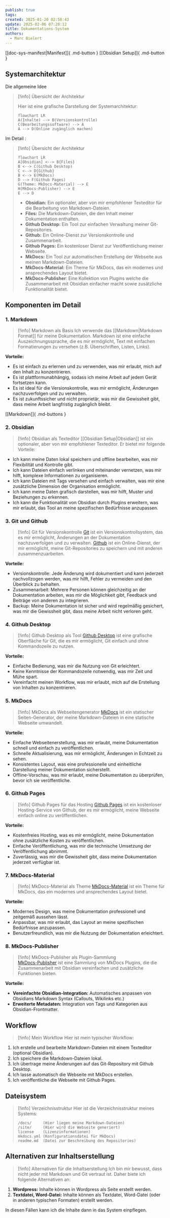 ```yaml
---
publish: true
tags: 
created: 2025-01-20 02:58:43
update: 2025-02-06 07:28:12
title: Dokumentations-System
authors:
  - Marc Bielert
---
```


[[doc-sys-manifest|Manifest]]{ .md-button }
[[Obsidian Setup]]{ .md-button }
## Systemarchitektur

Die allgemeine Idee
> [!info] Übersicht der Architektur
>
> Hier ist eine grafische Darstellung der Systemarchitektur:
>```mermaid
>flowchart LR
>A(Inhalte) --> B(Versionskontrolle)
>C(Bearbeitungssoftware) --> A
>A --> D(Online zugänglich machen)
>```

Im Detail :

> [!info] Übersicht der Architektur
>```mermaid
>flowchart LR
>A[Obsidian] <--> B{Files}
>B <--> C(Github Desktop)
>C <--> D{Github}
>B <--> E(MkDocs) 
>D --> F(Github Pages)
>G(Theme: MkDocs-Material) --> E
>H(MkDocs-Publisher) --> E
>E --> D
>```
>
> *   **Obsidian:** Ein optionaler, aber von mir empfohlener Texteditor für die Bearbeitung von Markdown-Dateien.
> *   **Files:** Die Markdown-Dateien, die den Inhalt meiner Dokumentation enthalten.
> *   **Github Desktop:** Ein Tool zur einfachen Verwaltung meiner Git-Repositories.
> *   **Github:** Ein Online-Dienst zur Versionskontrolle und Zusammenarbeit.
> *  **Github Pages:** Ein kostenloser Dienst zur Veröffentlichung meiner Webseite.
> *   **MkDocs:** Ein Tool zur automatischen Erstellung der Webseite aus meinen Markdown-Dateien.
> *   **MkDocs-Material:** Ein Theme für MkDocs, das ein modernes und ansprechendes Layout bietet.
> * **MkDocs-Publisher**: Eine Kollektion von Plugins welche die Zusammenarbeit mit Obsidian einfacher macht sowie zusätzliche Funktionalität bietet.

## Komponenten im Detail

### 1. Markdown

> [!info] Markdown als Basis
> Ich verwende das [[Markdown|Markdown Format]] für meine Dokumentation. Markdown ist eine einfache Auszeichnungssprache, die es mir ermöglicht, Text mit einfachen Formatierungen zu versehen (z.B. Überschriften, Listen, Links).

**Vorteile:**

*   Es ist einfach zu erlernen und zu verwenden, was mir erlaubt, mich auf den Inhalt zu konzentrieren.
*   Es ist plattformunabhängig, sodass ich meine Arbeit auf jedem Gerät fortsetzen kann.
*   Es ist ideal für die Versionskontrolle, was mir ermöglicht, Änderungen nachzuverfolgen und zu verwalten.
*   Es ist zukunftssicher und nicht proprietär, was mir die Gewissheit gibt, dass meine Arbeit langfristig zugänglich bleibt.

[[Markdown]]{ .md-buttons }

### 2. Obsidian

> [!info] Obsidian als Texteditor
> [[Obsidian Setup|Obsidian]] ist ein optionaler, aber von mir empfohlener Texteditor. Er bietet mir folgende Vorteile:

*   Ich kann meine Daten lokal speichern und offline bearbeiten, was mir Flexibilität und Kontrolle gibt.
*   Ich kann Dateien einfach verlinken und miteinander vernetzen, was mir hilft, komplexe Informationen zu organisieren.
*   Ich kann Dateien mit Tags versehen und einfach verwalten, was mir eine zusätzliche Dimension der Organisation ermöglicht.
*   Ich kann meine Daten grafisch darstellen, was mir hilft, Muster und Beziehungen zu erkennen.
*   Ich kann die Funktionalität von Obsidian durch Plugins erweitern, was mir erlaubt, das Tool an meine spezifischen Bedürfnisse anzupassen.

### 3. Git und Github

> [!info] Git für Versionskontrolle
> [Git](https://git-scm.com/) ist ein Versionskontrollsystem, das es mir ermöglicht, Änderungen an der Dokumentation nachzuverfolgen und zu verwalten. [Github](https://github.com/) ist ein Online-Dienst, der mir ermöglicht, meine Git-Repositories zu speichern und mit anderen zusammenzuarbeiten.

**Vorteile:**

*   Versionskontrolle: Jede Änderung wird dokumentiert und kann jederzeit nachvollzogen werden, was mir hilft, Fehler zu vermeiden und den Überblick zu behalten.
*   Zusammenarbeit: Mehrere Personen können gleichzeitig an der Dokumentation arbeiten, was mir die Möglichkeit gibt, Feedback und Beiträge von anderen zu integrieren.
*   Backup: Meine Dokumentation ist sicher und wird regelmäßig gesichert, was mir die Gewissheit gibt, dass meine Arbeit nicht verloren geht.

### 4. Github Desktop

> [!info] Github Desktop als Tool
> [Github Desktop](Github%20Desktop.md) ist eine grafische Oberfläche für Git, die es mir ermöglicht, Git einfach und ohne Kommandozeile zu nutzen.

**Vorteile:**

*   Einfache Bedienung, was mir die Nutzung von Git erleichtert.
*   Keine Kenntnisse der Kommandozeile notwendig, was mir Zeit und Mühe spart.
*   Vereinfacht meinen Workflow, was mir erlaubt, mich auf die Erstellung von Inhalten zu konzentrieren.

### 5. MkDocs

> [!info] MkDocs als Webseitengenerator
> [MkDocs](https://mkdocs.org) ist ein statischer Seiten-Generator, der meine Markdown-Dateien in eine statische Webseite umwandelt.

**Vorteile:**

*   Einfache Webseitenerstellung, was mir erlaubt, meine Dokumentation schnell und einfach zu veröffentlichen.
*   Schnelle Aktualisierung, was mir ermöglicht, Änderungen in Echtzeit zu sehen.
*   Konsistentes Layout, was eine professionelle und einheitliche Darstellung meiner Dokumentation sicherstellt.
*   Offline-Vorschau, was mir erlaubt, meine Dokumentation zu überprüfen, bevor ich sie veröffentliche.

### 6. Github Pages

> [!info] Github Pages für das Hosting
> [Github Pages](Github%20Pages.md) ist ein kostenloser Hosting-Service von Github, der es mir ermöglicht, meine Webseite einfach online zu veröffentlichen.

**Vorteile:**

*   Kostenfreies Hosting, was es mir ermöglicht, meine Dokumentation ohne zusätzliche Kosten zu veröffentlichen.
*   Einfache Veröffentlichung, was mir die technische Umsetzung der Veröffentlichung abnimmt.
*   Zuverlässig, was mir die Gewissheit gibt, dass meine Dokumentation jederzeit verfügbar ist.

### 7. MkDocs-Material

> [!info] MkDocs-Material als Theme
> [MkDocs-Material](https://squidfunk.github.io/mkdocs-material/) ist ein Theme für MkDocs, das ein modernes und ansprechendes Layout bietet.

**Vorteile:**

*   Modernes Design, was meine Dokumentation professionell und zeitgemäß aussehen lässt.
*   Anpassbar, was mir erlaubt, das Layout an meine spezifischen Bedürfnisse anzupassen.
*   Benutzerfreundlich, was mir die Nutzung der Dokumentation erleichtert.

### 8. MkDocs-Publisher

> [!info] MkDocs-Publisher als Plugin-Sammlung  
> [MkDocs-Publisher](https://github.com/mkdocs-publisher/mkdocs-publisher) ist eine Sammlung von MkDocs Plugins, die die Zusammenarbeit mit Obsidian vereinfachen und zusätzliche Funktionen bieten.

**Vorteile:**

- **Vereinfachte Obsidian-Integration:** Automatisches anpassen von Obsidians Markdown Syntax (Callouts, Wikilinks etc.)
- **Erweiterte Metadaten:** Integration von Tags und Kategorien aus Obsidian-Frontmatter.

## Workflow

> [!info] Mein Workflow
> Hier ist mein typischer Workflow:

1.  Ich erstelle und bearbeite Markdown-Dateien mit einem Texteditor (optional Obsidian).
2.  Ich speichere die Markdown-Dateien lokal.
3.  Ich übertrage meine Änderungen auf das Git-Repository mit Github Desktop.
4.  Ich lasse automatisch die Webseite mit MkDocs erstellen.
5.  Ich veröffentliche die Webseite mit Github Pages.

## Dateisystem

> [!info] Verzeichnisstruktur
> Hier ist die Verzeichnisstruktur meines Systems:
>
> ```
>/docs/     (Hier liegen meine Markdown-Dateien)
>/site/     (Hier wird die Webseite generiert)
>license    (Lizenzinformationen)
>mkdocs.yml (Konfigurationsdatei für MkDocs)
>readme.md  (Datei zur Beschreibung des Repositories)
>```

## Alternativen zur Inhaltserstellung

> [!info] Alternativen für die Inhaltserstellung
> Ich bin mir bewusst, dass nicht jeder mit Markdown und Git vertraut ist. Daher biete ich folgende Alternativen an:

1.  **Wordpress:** Inhalte können in Wordpress als Seite erstellt werden.
2.  **Textdatei, Word-Datei:** Inhalte können als Textdatei, Word-Datei (oder in anderen typischen Formaten) erstellt werden.

In diesen Fällen kann ich die Inhalte dann in das System einpflegen.

